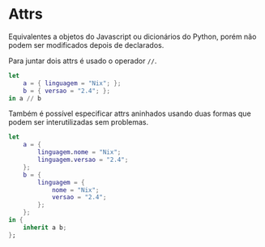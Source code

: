 # Attrs
Equivalentes a objetos do Javascript ou dicionários do Python, porém não podem ser modificados depois de declarados.

Para juntar dois attrs é usado o operador `//`.

```nix
let
    a = { linguagem = "Nix"; };
    b = { versao = "2.4"; };
in a // b
```

Também é possível especificar attrs aninhados usando duas formas que podem ser interutilizadas sem problemas.

```nix
let
    a = {
        linguagem.nome = "Nix";
        linguagem.versao = "2.4";
    };
    b = {
        linguagem = {
            nome = "Nix";
            versao = "2.4";
        };
    };
in {
    inherit a b;
};
```



